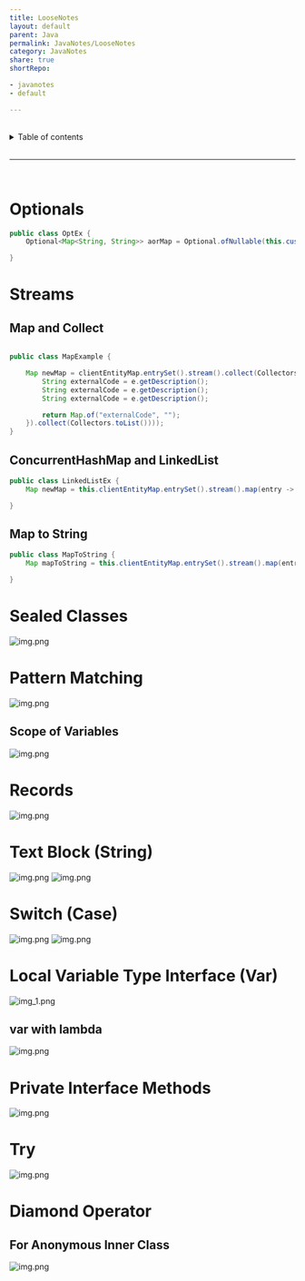 ```yaml
---
title: LooseNotes
layout: default
parent: Java
permalink: JavaNotes/LooseNotes
category: JavaNotes
share: true
shortRepo:

- javanotes
- default

---
```


<br/>

<details markdown="block">                  
<summary>                  
Table of contents                  
</summary>                  
{: .text-delta }                  
1. TOC                  
{:toc}                  
</details>

<br/>

---

<br/>

# Optionals

```java
public class OptEx {
    Optional<Map<String, String>> aorMap = Optional.ofNullable(this.customAORMap);

}
```

# Streams

## Map and Collect

```java

public class MapExample {

    Map newMap = clientEntityMap.entrySet().stream().collect(Collectors.toMap(Map.Entry::getKey, entry -> entry.getValue().stream().map(e -> {
        String externalCode = e.getDescription();
        String externalCode = e.getDescription();
        String externalCode = e.getDescription();

        return Map.of("externalCode", "");
    }).collect(Collectors.toList())));
}
```

## ConcurrentHashMap and LinkedList

```java
public class LinkedListEx {
    Map newMap = this.clientEntityMap.entrySet().stream().map(entry -> Map.entry(entry.getKey(), entry.getValue().stream().map(ClientEntityDetails::toMap).collect(Collectors.toCollection(LinkedList::new)))).collect(Collectors.toConcurrentMap(Map.Entry::getKey, Map.Entry::getValue, (a, b) -> b, ConcurrentHashMap::new));

}
```

## Map to String

```java
public class MapToString {
    Map mapToString = this.clientEntityMap.entrySet().stream().map(entry -> Map.entry(entry.getKey(), entry.getValue().stream().map(ClientEntityDetails::toMap).collect(Collectors.toCollection(LinkedList::new)))).collect(Collectors.toConcurrentMap(Map.Entry::getKey, Map.Entry::getValue, (a, b) -> b, ConcurrentHashMap::new));

}
```

# Sealed Classes

![img.png](../assets/images/JavaSealedClasses.png)

# Pattern Matching

![img.png](../assets/images/JavaPaternMatching.png)

## Scope of Variables

![img.png](../assets/images/JavaPatternMatchingScopeVar.png)

# Records

![img.png](../assets/images/JavaRecords.png)

# Text Block (String)

![img.png](../assets/images/JavaTextBlock.png)
![img.png](../assets/images/JavaTextBlockHowWeUse.png)

# Switch (Case)

![img.png](../assets/images/JavaSwitch.png)
![img.png](../assets/images/JavaSwitchCase.png)

# Local Variable Type Interface (Var)

![img_1.png](../assets/images/JavaVarType.png)

## var with lambda

![img.png](../assets/images/JavaVarTypeWithLambda.png)

# Private Interface Methods

![img.png](../assets/images/JavaPrivateInterfaceMethods.png)

# Try

![img.png](../assets/images/JavaTryWithResources.png)

# Diamond Operator

## For Anonymous Inner Class

![img.png](../assets/images/JavaDiamondOperatorForInnerClass.png)